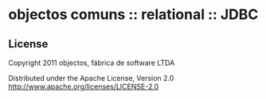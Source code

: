 objectos comuns :: relational :: JDBC 
====================================


License
-------

Copyright 2011 objectos, fábrica de software LTDA

Distributed under the Apache License, Version 2.0
http://www.apache.org/licenses/LICENSE-2.0 
